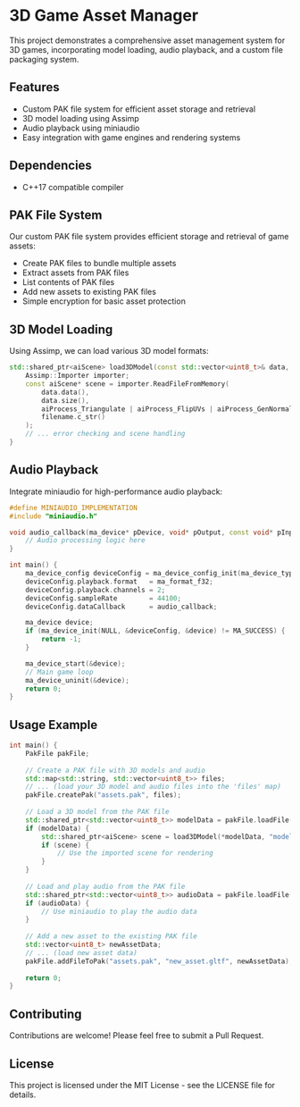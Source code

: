 # 3D Game Asset Manager

This project demonstrates a comprehensive asset management system for 3D games, incorporating model loading, audio playback, and a custom file packaging system.

## Features

- Custom PAK file system for efficient asset storage and retrieval
- 3D model loading using Assimp
- Audio playback using miniaudio
- Easy integration with game engines and rendering systems

## Dependencies

- C++17 compatible compiler

## PAK File System

Our custom PAK file system provides efficient storage and retrieval of game assets:

- Create PAK files to bundle multiple assets
- Extract assets from PAK files
- List contents of PAK files
- Add new assets to existing PAK files
- Simple encryption for basic asset protection

## 3D Model Loading

Using Assimp, we can load various 3D model formats:

```cpp
std::shared_ptr<aiScene> load3DModel(const std::vector<uint8_t>& data, const std::string& filename) {
    Assimp::Importer importer;
    const aiScene* scene = importer.ReadFileFromMemory(
        data.data(),
        data.size(),
        aiProcess_Triangulate | aiProcess_FlipUVs | aiProcess_GenNormals,
        filename.c_str()
    );
    // ... error checking and scene handling
}
```

## Audio Playback
Integrate miniaudio for high-performance audio playback:

```cpp
#define MINIAUDIO_IMPLEMENTATION
#include "miniaudio.h"

void audio_callback(ma_device* pDevice, void* pOutput, const void* pInput, ma_uint32 frameCount) {
    // Audio processing logic here
}

int main() {
    ma_device_config deviceConfig = ma_device_config_init(ma_device_type_playback);
    deviceConfig.playback.format   = ma_format_f32;
    deviceConfig.playback.channels = 2;
    deviceConfig.sampleRate        = 44100;
    deviceConfig.dataCallback      = audio_callback;

    ma_device device;
    if (ma_device_init(NULL, &deviceConfig, &device) != MA_SUCCESS) {
        return -1;
    }

    ma_device_start(&device);
    // Main game loop
    ma_device_uninit(&device);
    return 0;
}
```

## Usage Example

```cpp
int main() {
    PakFile pakFile;
    
    // Create a PAK file with 3D models and audio
    std::map<std::string, std::vector<uint8_t>> files;
    // ... (load your 3D model and audio files into the 'files' map)
    pakFile.createPak("assets.pak", files);
    
    // Load a 3D model from the PAK file
    std::shared_ptr<std::vector<uint8_t>> modelData = pakFile.loadFile("assets.pak", "model.fbx");
    if (modelData) {
        std::shared_ptr<aiScene> scene = load3DModel(*modelData, "model.fbx");
        if (scene) {
            // Use the imported scene for rendering
        }
    }
    
    // Load and play audio from the PAK file
    std::shared_ptr<std::vector<uint8_t>> audioData = pakFile.loadFile("assets.pak", "sound.wav");
    if (audioData) {
        // Use miniaudio to play the audio data
    }
    
    // Add a new asset to the existing PAK file
    std::vector<uint8_t> newAssetData;
    // ... (load new asset data)
    pakFile.addFileToPak("assets.pak", "new_asset.gltf", newAssetData);
    
    return 0;
}
```

## Contributing
Contributions are welcome! Please feel free to submit a Pull Request.
## License
This project is licensed under the MIT License - see the LICENSE file for details.